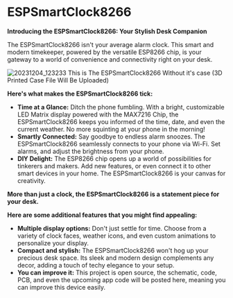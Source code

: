 # ESPSmartClock8266
**Introducing the ESPSmartClock8266: Your Stylish Desk Companion**

The ESPSmartClock8266 isn't your average alarm clock. This smart and modern timekeeper, powered by the versatile ESP8266 chip, is your gateway to a world of convenience and connectivity right on your desk.

![20231204_123233](https://github.com/DavinAbielGinting/ESPSmartClock8266/assets/152792615/d99ee7a9-d181-45b7-ac4f-0e257034446b)
This is The ESPSmartClock8266 Without it's case (3D Printed Case File Will Be Uploaded)


**Here's what makes the ESPSmartClock8266 tick:**

* **Time at a Glance:** Ditch the phone fumbling. With a bright, customizable LED Matrix display powered with the MAX7216 Chip, the ESPSmartClock8266 keeps you informed of the time, date, and even the current weather. No more squinting at your phone in the morning!
* **Smartly Connected:** Say goodbye to endless alarm snoozes. The ESPSmartClock8266 seamlessly connects to your phone via Wi-Fi. Set alarms, and adjust the brightness from your phone.
* **DIY Delight:** The ESP8266 chip opens up a world of possibilities for tinkerers and makers. Add new features, or even connect it to other smart devices in your home. The ESPSmartClock8266 is your canvas for creativity.

**More than just a clock, the ESPSmartClock8266 is a statement piece for your desk.**

**Here are some additional features that you might find appealing:**

* **Multiple display options:** Don't just settle for time. Choose from a variety of clock faces, weather icons, and even custom animations to personalize your display.
* **Compact and stylish:** The ESPSmartClock8266 won't hog up your precious desk space. Its sleek and modern design complements any decor, adding a touch of techy elegance to your setup.
* **You can improve it:**  This project is open source, the schematic, code, PCB, and even the upcoming app code will be posted here, meaning you can improve this device easily.


